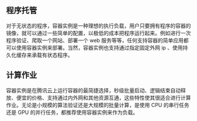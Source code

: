 ## 程序托管
对于无状态的程序，容器实例是一种理想的执行负载，用户只要拥有程序的容器的镜像，就可以通过一些简单的配置，以极低的成本把程序运行起来。例如进行一次程序验证、爬取一个网站、部署一个 web 服务等等，任何支持容器的简单应用都可以使用容器实例来部署。当然，容器实例也支持通过指定固定外网 ip 、使用持久化缓存来承载有状态程序。

## 计算作业
容器实例是在腾讯云上运行容器的最简捷选择，秒级批量启动、逻辑结束自动释放、便宜的价格、支持通过内外网和其他资源互通，这些特性使其很适合进行计算作业。无论是小规模的算法验证还是大规模的批量计算，是使用 CPU 的串行任务还是 GPU 的并行任务，都推荐使用容器实例来作为负载。
